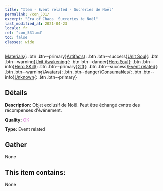```yaml
---
title: "Item - Event related - Sucreries de Noël"
permalink: /con_531/
excerpt: "Era of Chaos  Sucreries de Noël"
last_modified_at: 2021-04-23
locale: fr
ref: "con_531.md"
toc: false
classes: wide
---
```

 [Materials](/ItemsFR/){: .btn .btn--primary}[Artifacts](/ItemsFR/Artifacts/){: .btn .btn--success}[Unit Soul](/ItemsFR/UnitSoul/){: .btn .btn--warning}[Unit Awakening](/ItemsFR/UnitAwakening/){: .btn .btn--danger}[Hero Soul](/ItemsFR/HeroSoul/){: .btn .btn--info}[Hero SKill](/ItemsFR/HeroSkill/){: .btn .btn--primary}[Gift](/ItemsFR/Gift/){: .btn .btn--success}[Event related](/ItemsFR/Events/){: .btn .btn--warning}[Avatars](/ItemsFR/Avatars/){: .btn .btn--danger}[Consumables](/ItemsFR/Consumables/){: .btn .btn--info}[Unknown](/ItemsFR/Unknown/){: .btn .btn--primary}

## Détails
 **Description:** Objet exclusif de Noël. Peut être échangé contre des récompenses d'événement.

 **Quality:** <span style="color: #DA70D6">OK</span>

 **Type:** Event related

## Gather

  None

## This item contains:

  None

